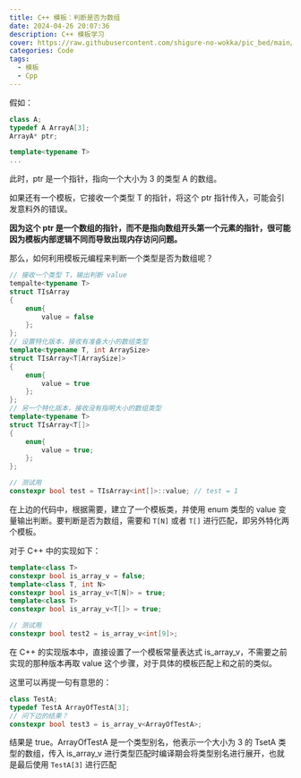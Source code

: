 ```yaml
---
title: C++ 模板：判断是否为数组
date: 2024-04-26 20:07:36
description: C++ 模板学习
cover: https://raw.githubusercontent.com/shigure-no-wokka/pic_bed/main/imgs/family_code.jpg
categories: Code
tags:
  - 模板
  - Cpp
---
```


假如：
```cpp
class A;
typedef A ArrayA[3];
ArrayA* ptr;

template<typename T>
...
```

此时，ptr 是一个指针，指向一个大小为 3 的类型 A 的数组。

如果还有一个模板，它接收一个类型 T 的指针，将这个 ptr 指针传入，可能会引发意料外的错误。

**因为这个 ptr 是一个数组的指针，而不是指向数组开头第一个元素的指针，很可能因为模板内部逻辑不同而导致出现内存访问问题。**

那么，如何利用模板元编程来判断一个类型是否为数组呢？

```cpp
// 接收一个类型 T，输出判断 value
tempalte<typename T>
struct TIsArray 
{
	enum{
		value = false
	};
};
// 设置特化版本，接收有准备大小的数组类型
template<typename T, int ArraySize>
struct TIsArray<T[ArraySize]>
{
	enum{
		value = true
	};
};
// 另一个特化版本，接收没有指明大小的数组类型
template<typename T>
struct TIsArray<T[]>
{
	enum{
		value = true;
	};
};

// 测试用
constexpr bool test = TIsArray<int[]>::value; // test = 1
```

在上边的代码中，根据需要，建立了一个模板类，并使用 enum 类型的 value 变量输出判断。要判断是否为数组，需要和 `T[N]` 或者 `T[]` 进行匹配，即另外特化两个模板。

对于 C++ 中的实现如下：
```cpp
template<class T>
constexpr bool is_array_v = false;
template<class T, int N>
constexpr bool is_array_v<T[N]> = true;
template<class T>
constexpr bool is_array_v<T[]> = true;

// 测试用
constexpr bool test2 = is_array_v<int[9]>;
```

在 C++ 的实现版本中，直接设置了一个模板常量表达式 is_array_v，不需要之前实现的那种版本再取 value 这个步骤，对于具体的模板匹配上和之前的类似。

这里可以再提一句有意思的：
```cpp
class TestA;
typedef TestA ArrayOfTestA[3];
// 问下边的结果？
constexpr bool test3 = is_array_v<ArrayOfTestA>;
```

结果是 true。ArrayOfTestA 是一个类型别名，他表示一个大小为 3 的 TsetA 类型的数组，传入 is_array_v 进行类型匹配时编译期会将类型别名进行展开，也就是最后使用 `TestA[3]` 进行匹配


